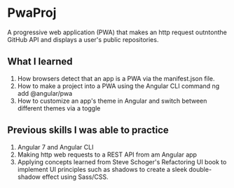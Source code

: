 # PwaProj
A progressive web application (PWA) that makes an http request outntonthe GitHub API and displays a user's public repositories.

## What I learned
1. How browsers detect that an app is a PWA via the manifest.json file.
2. How to make a project into a PWA using the Angular CLI command ng add @angular/pwa
3. How to customize an app's theme in Angular and switch between different themes via a toggle
 
## Previous skills I was able to practice
1. Angular 7 and Angular CLI
2. Making http web requests to a REST API from am Angular app
3. Applying concepts learned from Steve Schoger's Refactoring UI book to implement UI principles such as shadows to create a sleek double-shadow effect using Sass/CSS. 
